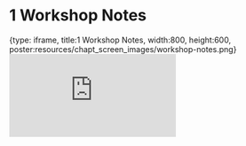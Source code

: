 # 1 Workshop Notes
 
{type: iframe, title:1 Workshop Notes, width:800, height:600, poster:resources/chapt_screen_images/workshop-notes.png}
![](https://hutchdatascience.org/Intermediate-Git-GitHub/no_toc/workshop-notes.html)
 

 
